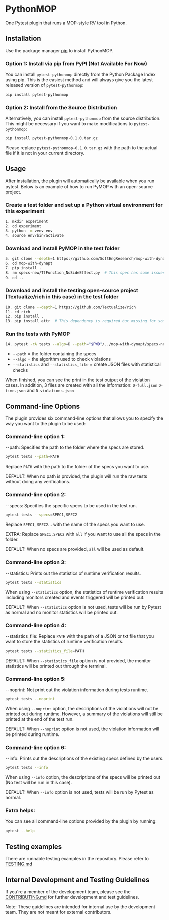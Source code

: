 # PythonMOP

One Pytest plugin that runs a MOP-style RV tool in Python.

## Installation

Use the package manager [pip](https://pip.pypa.io/en/stable/) to install PythonMOP.

### Option 1: Install via pip from PyPI (Not Available For Now)

You can install `pytest-pythonmop` directly from the Python Package Index using pip. This is the easiest method and will always give you the latest released version of `pytest-pythonmop`:

```bash
pip install pytest-pythonmop
```

### Option 2: Install from the Source Distribution

Alternatively, you can install `pytest-pythonmop` from the source distribution. This might be necessary if you want to make modifications to `pytest-pythonmop`:

```bash
pip install pytest-pythonmop-0.1.0.tar.gz
```

Please replace `pytest-pythonmop-0.1.0.tar.gz` with the path to the actual file if it is not in your current directory.

## Usage

After installation, the plugin will automatically be available when you run pytest. Below is an example of how to run PyMOP with an open-source project.

### Create a test folder and set up a Python virtual environment for this experiment
```bash
1. mkdir experiment
2. cd experiment
3. python -m venv env
4. source env/bin/activate
```

### Download and install PyMOP in the test folder
```bash
5. git clone --depth=1 https://github.com/SoftEngResearch/mop-with-dynapt
6. cd mop-with-dynapt
7. pip install .
8. rm specs-new/TfFunction_NoSideEffect.py  # This spec has some issues, so we remove it.
9. cd ..
```

### Download and install the testing open-source project (Textualize/rich in this case) in the test folder
```bash
10. git clone --depth=1 https://github.com/Textualize/rich
11. cd rich
12. pip install .
13. pip install attr  # This dependency is required but missing for some reason.
```

### Run the tests with PyMOP
```bash
14. pytest -rA tests --algo=D --path="$PWD"/../mop-with-dynapt/specs-new/ --statistics --statistics_file=D.json
```

- `--path` = the folder containing the specs
- `--algo` = the algorithm used to check violations
- `--statistics` and `--statistics_file` = create JSON files with statistical checks

When finished, you can see the print in the test output of the violation cases. In addition, 3 files are created with all the information:
`D-full.json` `D-time.json` and `D-violations.json`


## Command-line Options

The plugin provides six command-line options that allows you to specify the way you want to the plugin to be used:

### Command-line option 1:

--path: Specifies the path to the folder where the specs are stored.

```bash
pytest tests --path=PATH
```

Replace `PATH` with the path to the folder of the specs you want to use.

DEFAULT: When no path is provided, the plugin will run the raw tests without doing any verifications.

### Command-line option 2:

--specs: Specifies the specific specs to be used in the test run.

```bash
pytest tests --specs=SPEC1,SPEC2
```

Replace `SPEC1`, `SPEC2`... with the name of the specs you want to use.

EXTRA: Replace `SPEC1,SPEC2` with `all` if you want to use all the specs in the folder.

DEFAULT: When no specs are provided, `all` will be used as default.

### Command-line option 3:

--statistics: Prints out the statistics of runtime verification results.

```bash
pytest tests --statistics
```

When using `--statistics` option, the statistics of runtime verification results including monitors created and events triggered will be printed out.

DEFAULT: When `--statistics` option is not used, tests will be run by Pytest as normal and no monitor statistics will be printed out.

### Command-line option 4:

--statistics_file: Replace `PATH` with the path of a JSON or txt file that you want to store the statistics of runtime verification results.

```bash
pytest tests --statistics_file=PATH
```

DEFAULT: When `--statistics_file` option is not provided, the monitor statistics will be printed out through the terminal.

### Command-line option 5:

--noprint: Not print out the violation information during tests runtime.

```bash
pytest tests --noprint
```

When using `--noprint` option, the descriptions of the violations will not be printed out during runtime. However, a summary of the violations will still be printed at the end of the test run.

DEFAULT: When `--noprint` option is not used, the violation information will be printed during runtime.

### Command-line option 6:

--info: Prints out the descriptions of the existing specs defined by the users.

```bash
pytest tests --info
```

When using `--info` option, the descriptions of the specs will be printed out (No test will be run in this case).

DEFAULT: When `--info` option is not used, tests will be run by Pytest as normal.

### Extra helps:
You can see all command-line options provided by the plugin by running:

```bash
pytest --help
```

## Testing examples

There are runnable testing examples in the repository. Please refer to [TESTING.md](examples/TESTING.md)

## Internal Development and Testing Guidelines

If you're a member of the development team, please see the [CONTRIBUTING.md](CONTRIBUTING.md) for further development and test guidelines.

Note: These guidelines are intended for internal use by the development team. They are not meant for external contributors.
